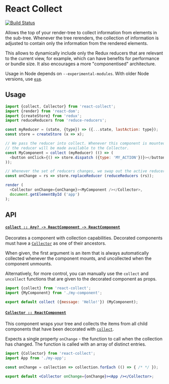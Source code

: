 # React Collect

[![Build Status](https://travis-ci.com/wearereasonablepeople/react-collect.svg?branch=master)](https://travis-ci.com/wearereasonablepeople/react-collect)

Allows the top of your render-tree to collect information from elements
in the sub-tree. Whenever the tree rerenders, the collection of information
is adjusted to contain only the information from the rendered elements.

This allows to dynamically include only the Redux reducers that are
relevant to the current view, for example, which can have benefits for
performance or bundle size. It also encourages a more "componentised"
architecture.

Usage in Node depends on `--experimental-modules`.
With older Node versions, use [`esm`][1].

## Usage

```js
import {collect, Collector} from 'react-collect';
import {render} from 'react-dom';
import {createStore} from 'redux';
import reduceReducers from 'reduce-reducers';

const myReducer = (state, {type}) => ({...state, lastAction: type});
const store = createStore (x => x);

// We pass the reducer into collect. Whenever this component is mounted,
// the reducer will be made available to the Collector.
const MyComponent = collect (myReducer) (() => (
  <button onClick={() => store.dispatch ({type: 'MY_ACTION'})}></button>
));

// Whenever the set of reducers changes, we swap out the active reducer.
const onChange = rs => store.replaceReducer (reduceReducers (rs));

render (
  <Collector onChange={onChange}><MyComponent /></Collector>,
  document.getElementById ('app')
);
```

## API

#### <a name="collect" href="https://github.com/wearereasonablepeople/react-collect/blob/v1.0.0/index.mjs#L80">`collect :: Any? -⁠> ReactComponent -⁠> ReactComponent`</a>

Decorates a component with collection capabilities. Decorated components
must have a [`Collector`](#Collector) as one of their ancestors.

When given, the first argument is an item that is always automatically
collected whenever the component mounts, and uncollected when the component
unmounts.

Alternatively, for more control, you can manually use the `collect` and
`uncollect` functions that are given to the decorated component as props.

```js
import {collect} from 'react-collect';
import {MyComponent} from './my-component';

export default collect ({message: 'Hello!'}) (MyComponent);
```

#### <a name="Collector" href="https://github.com/wearereasonablepeople/react-collect/blob/v1.0.0/index.mjs#L133">`Collector :: ReactComponent`</a>

This component wraps your tree and collects the items from all child
components that have been decorated with [`collect`](#collect).

Expects a single property `onChange` - the function to call when the
collection has changed. The function is called with an array of distinct
entries.

```jsx
import {Collector} from 'react-collect';
import App from './my-app';

const onChange = collection => collection.forEach (() => { /* */ });

export default <Collector onChange={onChange}><App /></Collector>;
```

[1]: https://github.com/standard-things/esm
